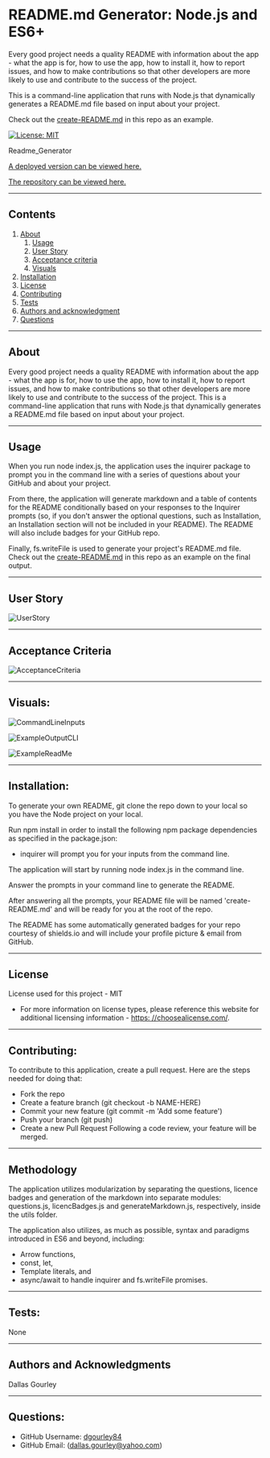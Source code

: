
  
# README.md Generator: Node.js and ES6+

  Every good project needs a quality README with information about the app - what the app is for, how to use the app, how to install it, how to report issues, and how to make contributions so that other developers are more likely to use and contribute to the success of the project. 
  
  This is a command-line application that runs with Node.js that dynamically generates a README.md file based on input about your project.
  
  Check out the [create-README.md](create-README.md) in this repo as an example.

  [![License: MIT](https://img.shields.io/badge/License-MIT-yellow.svg)](https://opensource.org/licenses/MIT)

  Readme_Generator

  [A deployed version can be viewed here.](N/A)

  [The repository can be viewed here.](https://github.com/dgourley84/07-Readme_Generator)

  ---
## Contents
1. [About](#about)
    1. [Usage](#usage)
    2. [User Story](#user-story)
    3. [Acceptance criteria](#acceptance-criteria)
    4. [Visuals](#visuals)
2. [Installation](#installation)
3. [License](#license)
4. [Contributing](#contributing)
5. [Tests](#tests)
6. [Authors and acknowledgment](#authors-and-acknowledgments)
7. [Questions](#questions)
---
## About

  Every good project needs a quality README with information about the app - what the app is for, how to use the app, how to install it, how to report issues, and how to make contributions so that other developers are more likely to use and contribute to the success of the project. This is a command-line application that runs with Node.js that dynamically generates a README.md file based on input about your project.

  ---
## Usage

  When you run node index.js, the application uses the inquirer package to prompt you in the command line with a series of questions about your GitHub and about your project.

  From there, the application will generate markdown and a table of contents for the README conditionally based on your responses to the Inquirer prompts (so, if you don't answer the optional questions, such as Installation, an Installation section will not be included in your README). The README will also include badges for your GitHub repo.

  Finally, fs.writeFile is used to generate your project's README.md file. Check out the [create-README.md](create-README.md) in this repo as an example on the final output.
  
---
## User Story

![UserStory](./assets/images/UserStory.png)

---
## Acceptance Criteria
  
  ![AcceptanceCriteria](./assets/images/AcceptanceCriteria.png)

---
## Visuals:
  ![CommandLineInputs](./assets/images/ExampleInputs.png)

  ![ExampleOutputCLI](./assets/images/ExampleResponseOutPut.png)

  ![ExampleReadMe](./assets/images/ReadMeExpample.png)

---
## Installation:

  To generate your own README, git clone the repo down to your local so you have the Node project on your local.

  Run npm install in order to install the following npm package dependencies as specified in the package.json:

  - inquirer will prompt you for your inputs from the command line.
  
  The application will start by running node index.js in the command line.

  Answer the prompts in your command line to generate the README.

  After answering all the prompts, your README file will be named 'create-README.md' and will be ready for you at the root of the repo.

  The README has some automatically generated badges for your repo courtesy of shields.io and will include your profile picture & email from GitHub.

---
## License
  License used for this project - MIT
  * For more information on license types, please reference this website
  for additional licensing information - [https: //choosealicense.com/](https://choosealicense.com/).
---

## Contributing:

  To contribute to this application, create a pull request.
  Here are the steps needed for doing that:
  - Fork the repo
  - Create a feature branch (git checkout -b NAME-HERE)
  - Commit your new feature (git commit -m 'Add some feature')
  - Push your branch (git push)
  - Create a new Pull Request
  Following a code review, your feature will be merged.

---

## Methodology

The application utilizes modularization by separating the questions, licence badges and generation of the markdown into separate modules: questions.js, licencBadges.js and generateMarkdown.js, respectively, inside the utils folder.

The application also utilizes, as much as possible, syntax and paradigms introduced in ES6 and beyond, including:

  - Arrow functions,
  - const, let,
  - Template literals, and
  - async/await to handle inquirer and fs.writeFile promises.

---

## Tests:

  None

---
## Authors and Acknowledgments

  Dallas Gourley

---

## Questions:
* GitHub Username: [dgourley84](https://github.com/dgourley84)
* GitHub Email: (dallas.gourley@yahoo.com)


